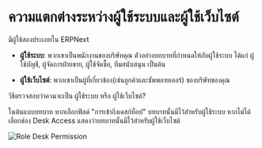 <!-- add-breadcrumbs -->
# ความแตกต่างระหว่างผู้ใช้ระบบและผู้ใช้เว็บไซต์

มีผู้ใช้สองประเภทใน ERPNext

* **ผู้ใช้ระบบ**: พวกเขาเป็นพนักงานของบริษัทคุณ ตัวอย่างบทบาทที่กำหนดให้กับผู้ใช้ระบบ ได้แก่ ผู้ใช้บัญชี, ผู้จัดการฝ่ายขาย, ผู้ใช้จัดซื้อ, ทีมสนับสนุน เป็นต้น

* **ผู้ใช้เว็บไซต์**: พวกเขาเป็นผู้ที่เกี่ยวข้อง(เช่นลูกค้าและซัพพลายเออร์) ของบริษัทของคุณ

วิธีตรวจสอบว่าควนจะเป็น ผู้ใช้ระบบ หรือ ผู้ใช้เว็บไซต์?

ในต้นแบบบทบาท หากเลือกฟิลด์ "การเข้าถึงเดสก์ท็อป" บทบาทนั้นมีไว้สำหรับผู้ใช้ระบบ หากไม่ได้เลือกช่อง Desk Access แสดงว่าบทบาทนั้นมีไว้สำหรับผู้ใช้เว็บไซต์

<img alt="Role Desk Permission" class="screenshot" src="{{docs_base_url}}/assets/img/articles/role-deskperm.png">